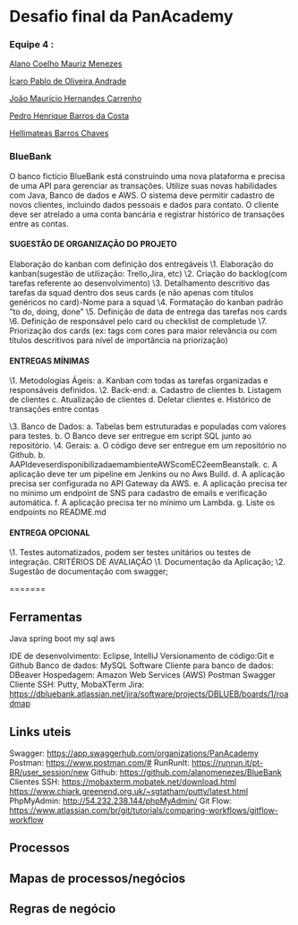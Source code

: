 # Desafio final da PanAcademy

### **Equipe 4 :**

[Alano Coelho Mauriz Menezes](https://github.com/alanomenezes)

[Ícaro Pablo de Oliveira Andrade](https://github.com/IcaroPablo)

[João Maurício Hernandes Carrenho](https://github.com/joaomhernandes) 

[Pedro Henrique Barros da Costa](https://github.com/PedroHenriquebc)

[Hellimateas Barros Chaves](https://github.com/Hellimateas)

### BlueBank

O banco fictício BlueBank está construindo uma nova plataforma e precisa de
uma API para gerenciar as transações. Utilize suas novas habilidades com Java, Banco
de dados e AWS.
O sistema deve permitir cadastro de novos clientes, incluindo dados pessoais e
dados para contato. O cliente deve ser atrelado a uma conta bancária e registrar
histórico de transações entre as contas.



#### SUGESTÃO DE ORGANIZAÇÃO DO PROJETO

Elaboração do kanban com definição dos entregáveis
\1. Elaboração do kanban(sugestão de utilização: Trello,Jira, etc)
\2. Criação do backlog(com tarefas referente ao desenvolvimento)
\3. Detalhamento descritivo das tarefas da squad dentro dos seus cards (e
não apenas com títulos genéricos no card)-Nome para a squad
\4. Formatação do kanban padrão "to do, doing, done"
\5. Definição de data de entrega das tarefas nos cards
\6. Definição de responsável pelo card ou checklist de completude
\7. Priorização dos cards (ex: tags com cores para maior relevância ou com
títulos descritivos para nível de importância na priorização)



#### ENTREGAS MÍNIMAS

\1. Metodologias Ágeis:
a. Kanban com todas as tarefas organizadas e responsáveis definidos.
\2. Back-end:
a. Cadastro de clientes
b. Listagem de clientes
c. Atualização de clientes
d. Deletar clientes
e. Histórico de transações entre contas

\3. Banco de Dados:
a. Tabelas bem estruturadas e populadas com valores para testes.
b. O Banco deve ser entregue em script SQL junto ao repositório.
\4. Gerais:
a. O código deve ser entregue em um repositório no Github.
b. AAPIdeveserdisponibilizadaemambienteAWScomEC2eemBeanstalk.
c. A aplicação deve ter um pipeline em Jenkins ou no Aws Build.
d. A aplicação precisa ser configurada no API Gateway da AWS.
e. A aplicação precisa ter no mínimo um endpoint de SNS para cadastro de
emails e verificação automática.
f. A aplicação precisa ter no mínimo um Lambda.
g. Liste os endpoints no README.md



#### ENTREGA OPCIONAL

\1. Testes automatizados, podem ser testes unitários ou testes de integração.
CRITÉRIOS DE AVALIAÇÃO
\1. Documentação da Aplicação;
\2. Sugestão de documentação com swagger;



=======
## Ferramentas

Java
spring boot
my sql
aws


IDE de desenvolvimento: Eclipse, IntelliJ
Versionamento de código:Git e Github
Banco de dados: MySQL
Software Cliente para banco de dados: DBeaver
Hospedagem: Amazon Web Services (AWS)
Postman
Swagger
Cliente SSH: Putty, MobaXTerm
Jira:
https://dbluebank.atlassian.net/jira/software/projects/DBLUEB/boards/1/roadmap

## Links uteis

Swagger:
https://app.swaggerhub.com/organizations/PanAcademy
Postman:
https://www.postman.com/#
RunRunIt:
https://runrun.it/pt-BR/user_session/new
Github:
https://github.com/alanomenezes/BlueBank
Clientes SSH:
https://mobaxterm.mobatek.net/download.html
https://www.chiark.greenend.org.uk/~sgtatham/putty/latest.html
PhpMyAdmin:
http://54.232.238.144/phpMyAdmin/
Git Flow:
https://www.atlassian.com/br/git/tutorials/comparing-workflows/gitflow-workflow

## Processos

## Mapas de processos/negócios

## Regras de negócio

